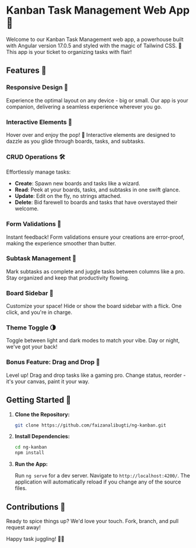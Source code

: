 # Kanban Task Management Web App 🚀

Welcome to our Kanban Task Management web app, a powerhouse built with Angular version 17.0.5 and styled with the magic of Tailwind CSS. 🎨 This app is your ticket to organizing tasks with flair!

## Features 🌟

### Responsive Design 📱

Experience the optimal layout on any device - big or small. Our app is your companion, delivering a seamless experience wherever you go.

### Interactive Elements 🌈

Hover over and enjoy the pop! 🎉 Interactive elements are designed to dazzle as you glide through boards, tasks, and subtasks.

### CRUD Operations 🛠️

Effortlessly manage tasks:

- **Create**: Spawn new boards and tasks like a wizard.
- **Read**: Peek at your boards, tasks, and subtasks in one swift glance.
- **Update**: Edit on the fly, no strings attached.
- **Delete**: Bid farewell to boards and tasks that have overstayed their welcome.

### Form Validations 🚦

Instant feedback! Form validations ensure your creations are error-proof, making the experience smoother than butter.

### Subtask Management 🧩

Mark subtasks as complete and juggle tasks between columns like a pro. Stay organized and keep that productivity flowing.

### Board Sidebar 📁

Customize your space! Hide or show the board sidebar with a flick. One click, and you're in charge.

### Theme Toggle 🌗

Toggle between light and dark modes to match your vibe. Day or night, we've got your back!

### Bonus Feature: Drag and Drop 🚚

Level up! Drag and drop tasks like a gaming pro. Change status, reorder - it's your canvas, paint it your way.

## Getting Started 🚀

1. **Clone the Repository:**
   
    ```bash
    git clone https://github.com/faizanalibugti/ng-kanban.git
    ```

2. **Install Dependencies:**  

    ```bash
    cd ng-kanban
    npm install
    ```

3. **Run the App:**

    Run `ng serve` for a dev server. Navigate to `http://localhost:4200/`. The application will automatically reload if you change any of the source files.

## Contributions 🤝

Ready to spice things up? We'd love your touch. Fork, branch, and pull request away!

Happy task juggling! 🚀🎉